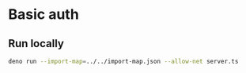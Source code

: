 # Basic auth

## Run locally

```sh
deno run --import-map=../../import-map.json --allow-net server.ts
```
